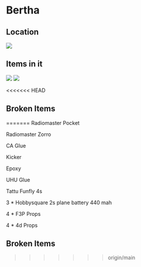 # Bertha

## Location 
![](166953887e714a33317948bbc24a447c_MD5.jpg)


## Items in it
![](a7f57312ce1c870bcdbe4c0c106d80b2_MD5.jpg)
![](f704324af1ce388daffd0b3caa5e61fb_MD5.jpg)


<<<<<<< HEAD
## Broken Items
=======
Radiomaster Pocket

Radiomaster Zorro

CA Glue

Kicker

Epoxy 

UHU Glue

Tattu Funfly 4s

3 * Hobbysquare 2s plane battery 440 mah

4 * F3P Props

4 * 4d Props


## Broken Items
>>>>>>> origin/main
